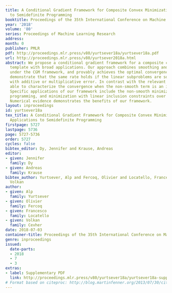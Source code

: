 ```yaml
---
title: A Conditional Gradient Framework for Composite Convex Minimization with Applications
  to Semidefinite Programming
booktitle: Proceedings of the 35th International Conference on Machine Learning
year: '2018'
volume: '80'
series: Proceedings of Machine Learning Research
address: 
month: 0
publisher: PMLR
pdf: http://proceedings.mlr.press/v80/yurtsever18a/yurtsever18a.pdf
url: http://proceedings.mlr.press/v80/yurtsever2018a.html
abstract: We propose a conditional gradient framework for a composite convex minimization
  template with broad applications. Our approach combines smoothing and homotopy techniques
  under the CGM framework, and provably achieves the optimal convergence rate. We
  demonstrate that the same rate holds if the linear subproblems are solved approximately
  with additive or multiplicative error. In contrast with the relevant work, we are
  able to characterize the convergence when the non-smooth term is an indicator function.
  Specific applications of our framework include the non-smooth minimization, semidefinite
  programming, and minimization with linear inclusion constraints over a compact domain.
  Numerical evidence demonstrates the benefits of our framework.
layout: inproceedings
id: yurtsever18a
tex_title: A Conditional Gradient Framework for Composite Convex Minimization with
  Applications to Semidefinite Programming
firstpage: 5727
lastpage: 5736
page: 5727-5736
order: 5727
cycles: false
bibtex_editor: Dy, Jennifer and Krause, Andreas
editor:
- given: Jennifer
  family: Dy
- given: Andreas
  family: Krause
bibtex_author: Yurtsever, Alp and Fercoq, Olivier and Locatello, Francesco and Cevher,
  Volkan
author:
- given: Alp
  family: Yurtsever
- given: Olivier
  family: Fercoq
- given: Francesco
  family: Locatello
- given: Volkan
  family: Cevher
date: 2018-07-03
container-title: Proceedings of the 35th International Conference on Machine Learning
genre: inproceedings
issued:
  date-parts:
  - 2018
  - 7
  - 3
extras:
- label: Supplementary PDF
  link: http://proceedings.mlr.press/v80/yurtsever18a/yurtsever18a-supp.pdf
# Format based on citeproc: http://blog.martinfenner.org/2013/07/30/citeproc-yaml-for-bibliographies/
---
```

